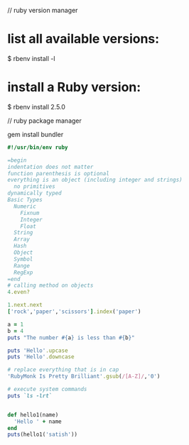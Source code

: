 // ruby version manager

# list all available versions:
$ rbenv install -l

# install a Ruby version:
$ rbenv install 2.5.0

// ruby package manager

gem install bundler



```ruby
#!/usr/bin/env ruby

=begin
indentation does not matter
function parenthesis is optional
everything is an object (including integer and strings)
  no primitives
dynamically typed
Basic Types
  Numeric
    Fixnum
    Integer
    Float
  String
  Array
  Hash
  Object
  Symbol
  Range
  RegExp
=end
# calling method on objects
4.even?

1.next.next
['rock','paper','scissors'].index('paper')

a = 1
b = 4
puts "The number #{a} is less than #{b}"

puts 'Hello'.upcase
puts 'Hello'.downcase

# replace everything that is in cap
'RubyMonk Is Pretty Brilliant'.gsub(/[A-Z]/,'0')

# execute system commands
puts `ls -lrt`


def hello1(name)
  'Hello ' + name
end
puts(hello1('satish'))


```